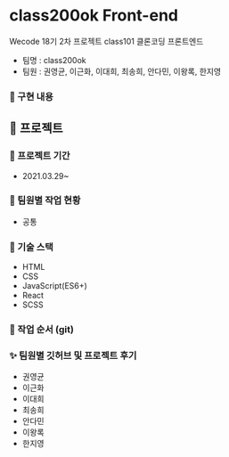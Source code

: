 # class200ok Front-end

Wecode 18기 2차 프로젝트
class101 클론코딩 프론트엔드

- 팀명 : class200ok
- 팀원 : 권영균, 이근화, 이대희, 최송희, 안다민, 이왕록, 한지영

### 🎇 구현 내용

## 🎯 프로젝트

### 📅 프로젝트 기간

- 2021.03.29~

### 🎨 팀원별 작업 현황

- 공통

### 🔧 기술 스택

- HTML
- CSS
- JavaScript(ES6+)
- React
- SCSS

### 🎢 작업 순서 (git)

### ✨ 팀원별 깃허브 및 프로젝트 후기

- 권영균
- 이근화
- 이대희
- 최송희
- 안다민
- 이왕록
- 한지영
